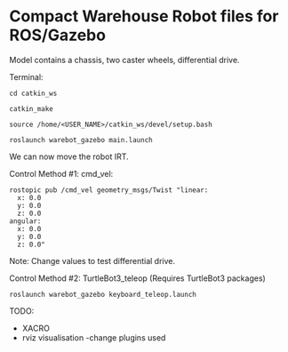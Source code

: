 # Compact Warehouse Robot files for ROS/Gazebo

Model contains a chassis, two caster wheels, differential drive.

Terminal:

    cd catkin_ws
    
    catkin_make

    source /home/<USER_NAME>/catkin_ws/devel/setup.bash

    roslaunch warebot_gazebo main.launch

We can now move the robot IRT.

Control Method #1: cmd_vel:

    rostopic pub /cmd_vel geometry_msgs/Twist "linear:
      x: 0.0
      y: 0.0
      z: 0.0
    angular:
      x: 0.0
      y: 0.0
      z: 0.0"

Note: Change values to test differential drive.

Control Method #2: TurtleBot3_teleop
(Requires TurtleBot3 packages)

    roslaunch warebot_gazebo keyboard_teleop.launch

TODO:

 - XACRO 
 - rviz visualisation
 -change plugins used

